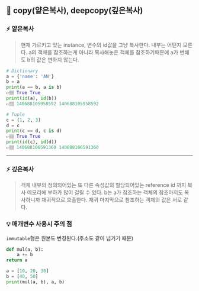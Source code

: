 ## 📍 copy(얕은복사), deepcopy(깊은복사)

### ⚡️ 얕은복사
> 현재 가르키고 있는 instance, 변수의 id값을 그냥 복사한다. 내부는 어떤지 모른다.
> a의 객체를 참조하는게 아니라 복사해놓은 객체를 참조하기때문에 a가 변해도 b의 값은 변하지 않는다.

```python
# Dictionary
a = {'name': 'AN'}
b = a
print(a == b, a is b)
👉🏽 True True
print(id(a), id(b))
👉🏽 140688105958592 140688105958592

# Tuple
c = (1, 2, 3)
d = c
print(c == d, c is d)
👉🏽 True True
print(id(c), id(d))
👉🏽 140688106591360 140688106591360

```

---
### ⚡️ 깊은복사
> 객체 내부의 정의되어있는 또 다른 속성값의 할당되어있는 reference id 까지 복사 
> 메모리에 부하가 많이 걸릴 수 있다.
> b는 a가 참조하는 객체의 참조마저도 복사하니까 재귀적으로 호출한다. 재귀 마지막으로 참조하는 객체의 값은 서로 같다.

### 💡 매개변수 사용시 주의 점
`immutable`형은 원본도 변경된다.(주소도 같이 넘기기 때문)

```python
def mul(a, b):
    a += b
return a

a = [10, 20, 30]
b = [40, 50]
print(mul(a, b), a, b)
```